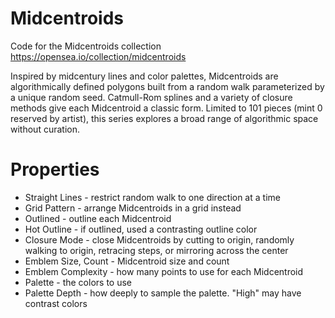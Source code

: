 # Midcentroids

Code for the Midcentroids collection https://opensea.io/collection/midcentroids

Inspired by midcentury lines and color palettes, Midcentroids are algorithmically 
defined polygons built from a random walk parameterized by a unique random seed. 
Catmull-Rom splines and a variety of closure methods give each Midcentroid a 
classic form. Limited to 101 pieces (mint 0 reserved by artist), this series 
explores a broad range of algorithmic space without curation.

# Properties

- Straight Lines - restrict random walk to one direction at a time
- Grid Pattern - arrange Midcentroids in a grid instead
- Outlined - outline each Midcentroid
- Hot Outline - if outlined, used a contrasting outline color
- Closure Mode - close Midcentroids by cutting to origin, randomly walking to origin, retracing steps, or mirroring across the center
- Emblem Size, Count - Midcentroid size and count
- Emblem Complexity - how many points to use for each Midcentroid
- Palette - the colors to use
- Palette Depth - how deeply to sample the palette. "High" may have contrast colors
